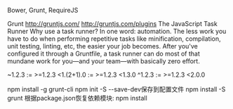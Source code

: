 Bower, Grunt, RequireJS

Grunt
http://gruntjs.com/
http://gruntjs.com/plugins
The JavaScript Task Runner
Why use a task runner?
In one word: automation. The less work you have to do when performing repetitive tasks like minification, compilation, unit testing, linting, etc, the easier your job becomes. After you've configured it through a Gruntfile, a task runner can do most of that mundane work for you—and your team—with basically zero effort.

~1.2.3 := >=1.2.3 <1.(2+1).0 := >=1.2.3 <1.3.0
^1.2.3 := >=1.2.3 <2.0.0

npm install -g grunt-cli
npm init
-S --save-dev保存到配置文件
npm install -S grunt
根据package.json恢复依赖模块:
npm install 

